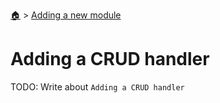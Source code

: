 <!--startTocHeader-->
[🏠](../README.md) > [Adding a new module](README.md)
# Adding a CRUD handler
<!--endTocHeader-->

TODO: Write about `Adding a CRUD handler`

<!--startTocSubtopic-->
<!--endTocSubtopic-->